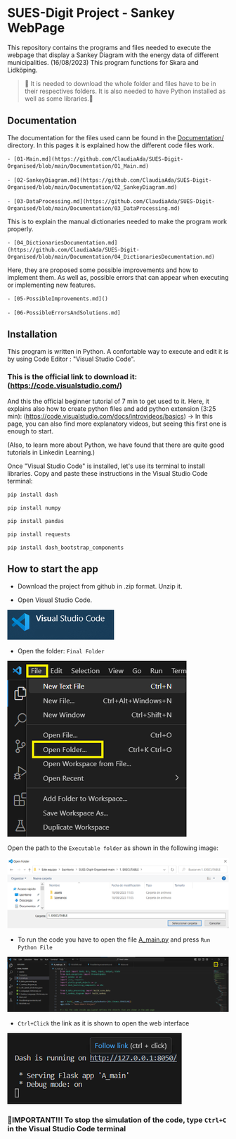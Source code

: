 # SUES-Digit Project - Sankey WebPage

This repository contains the programs and files needed to execute the webpage that display a Sankey Diagram with the energy data of different municipalities.
(16/08/2023) This program functions for Skara and Lidköping.

> 🚧 It is needed to download the whole folder and files have to be in their respectives folders. It is also needed to have Python installed as well as some libraries.🚧

## Documentation
The documentation for the files used cann be found in the [Documentation/](Documentation) directory.
In this pages it is explained how the different code files work.

    - [01-Main.md](https://github.com/ClaudiaAda/SUES-Digit-Organised/blob/main/Documentation/01_Main.md)
    
    - [02-SankeyDiagram.md](https://github.com/ClaudiaAda/SUES-Digit-Organised/blob/main/Documentation/02_SankeyDiagram.md)
    
    - [03-DataProcessing.md](https://github.com/ClaudiaAda/SUES-Digit-Organised/blob/main/Documentation/03_DataProcessing.md)
    
This is to explain the manual dictionaries needed to make the program work properly.

    - [04_DictionariesDocumentation.md](https://github.com/ClaudiaAda/SUES-Digit-Organised/blob/main/Documentation/04_DictionariesDocumentation.md)
    
Here, they are proposed some possible improvements and how to implement them. As well as, possible errors that can appear when executing or implementing new features.

    - [05-PossibleImprovements.md]()
    
    - [06-PossibleErrorsAndSolutions.md]

## Installation
This program is written in Python. A confortable way to execute and edit it is by using Code Editor : "Visual Studio Code".

### This is the official link to download it: (https://code.visualstudio.com/)
And this the official beginner tutorial of 7 min to get used to it. Here, it explains also how to create python files and add python extension (3:25 min): (https://code.visualstudio.com/docs/introvideos/basics) -> In this page, you can also find more explanatory videos, but seeing this first one is enough to start.

(Also, to learn more about Python, we have found that there are quite good tutorials in Linkedin Learning.)

Once "Visual Studio Code" is installed, let's use its terminal to install libraries. Copy and paste these instructions in the Visual Studio Code terminal:

```
pip install dash
```
```
pip install numpy
```
```
pip install pandas
```
```
pip install requests
```
```
pip install dash_bootstrap_components
```

## How to start the app


- Download the project from github in .zip format. Unzip it.

- Open Visual Studio Code.

![](https://github.com/ClaudiaAda/SUES-Digit-Organised/blob/ff8264e85e8b7427397ec1089e9782e9d07af910/Documentation/images/visualStudio.png)

- Open the folder: `Final Folder`

![](https://github.com/ClaudiaAda/SUES-Digit-Organised/blob/ff8264e85e8b7427397ec1089e9782e9d07af910/Documentation/images/OpenFolder.png)

Open the path to the `Executable folder` as shown in the following image:

![](https://github.com/ClaudiaAda/SUES-Digit-Organised/blob/078f5d7bc671c3fdedaac770d2fc455eccf1e787/Documentation/images/OpenFolder2.png)

- To run the code you have to open the file [A_main.py](https://github.com/ClaudiaAda/SUES-Digit-Organised/blob/9db065e34b31415f3882853da31df71e24c3be1c/1.%20EXECUTABLE/A_main.py) and press `Run Python File`

![](https://github.com/ClaudiaAda/SUES-Digit-Organised/blob/7786b9b7ecb4ccbda4e74b6f7fab96a29647be5d/Documentation/images/runpythonfile.png)

- `Ctrl+Click` the link as it is shown to open the web interface

![](https://github.com/ClaudiaAda/SUES-Digit-Organised/blob/3320bff8b989841c40aa48432878c611ab2cf790/Documentation/images/runScript.png)

### 🚧IMPORTANT!!! To stop the simulation of the code, type `Ctrl+C` in the Visual Studio Code terminal

